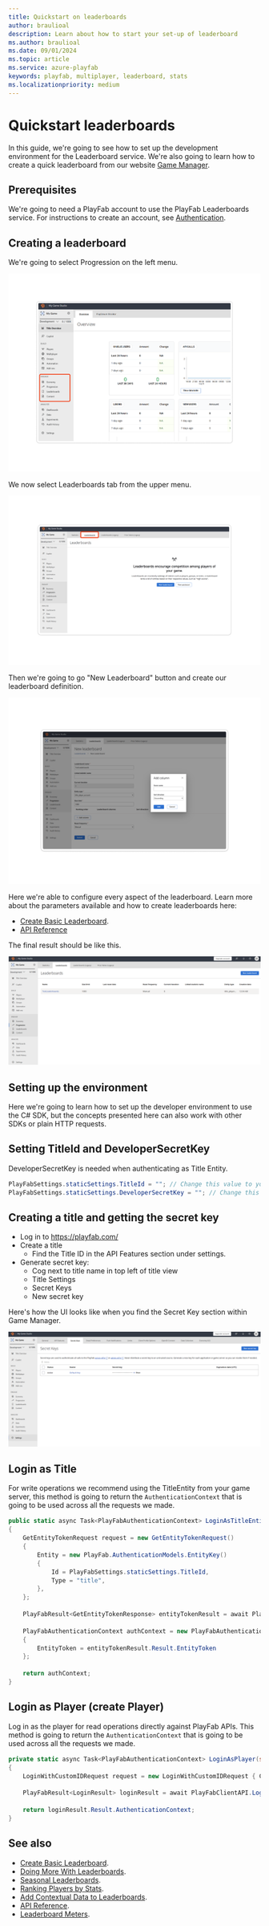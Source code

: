 ```yaml
---
title: Quickstart on leaderboards
author: braulioal
description: Learn about how to start your set-up of leaderboard
ms.author: braulioal
ms.date: 09/01/2024
ms.topic: article
ms.service: azure-playfab
keywords: playfab, multiplayer, leaderboard, stats
ms.localizationpriority: medium
---
```


# Quickstart leaderboards

In this guide, we're going to see how to set up the development environment for the Leaderboard service. We're also going
to learn how to create a quick leaderboard from our website [Game Manager](https://developer.playfab.com/en-US/login).

## Prerequisites

We're going to need a PlayFab account to use the PlayFab Leaderboards service. For instructions to create an account, 
see [Authentication](../../authentication/authentication/index.md).

## Creating a leaderboard

We're going to select Progression on the left menu.

![PlayFab Leaderboards Main Menu](media/game-manager-main-menu.png)

We now select Leaderboards tab from the upper menu.

![PlayFab Leaderboards Game Manager](media/leaderboards-game-manager.png)

Then we're going to go "New Leaderboard" button and create our leaderboard definition.

![PlayFab Leaderboards Definition](media/leaderboard-definition.png)

Here we're able to configure every aspect of the leaderboard. Learn more about the parameters available and 
how to create leaderboards here:
- [Create Basic Leaderboard](create-basic-leaderboard.md).
- [API Reference](api-reference.md)

The final result should be like this.

![PlayFab Leaderboards Usage](media/leaderboard-menu.png)

## Setting up the environment

Here we're going to learn how to set up the developer environment to use the C# SDK, but the concepts
presented here can also work with other SDKs or plain HTTP requests.

## Setting TitleId and DeveloperSecretKey

DeveloperSecretKey is needed when authenticating as Title Entity. 

``` C#
PlayFabSettings.staticSettings.TitleId = ""; // Change this value to your own titleId from PlayFab Game Manager
PlayFabSettings.staticSettings.DeveloperSecretKey = ""; // Change this to your title's secret key from Game Manager
```

## Creating a title and getting the secret key

- Log in to https://playfab.com/
- Create a title
    - Find the Title ID in the API Features section under settings.   
- Generate secret key:
  - Cog next to title name in top left of title view
  - Title Settings
  - Secret Keys
  - New secret key

Here's how the UI looks like when you find the Secret Key section within Game Manager.

![PlayFab Leaderboards Keys](media/secret-keys.png)

## Login as Title

For write operations we recommend using the TitleEntity from your game server, this method is going to return the `AuthenticationContext` that is
going to be used across all the requests we made.

``` C#
public static async Task<PlayFabAuthenticationContext> LoginAsTitleEntity()
{
    GetEntityTokenRequest request = new GetEntityTokenRequest()
    {
        Entity = new PlayFab.AuthenticationModels.EntityKey()
        {
            Id = PlayFabSettings.staticSettings.TitleId,
            Type = "title",
        },                
    };

    PlayFabResult<GetEntityTokenResponse> entityTokenResult = await PlayFabAuthenticationAPI.GetEntityTokenAsync(request);

    PlayFabAuthenticationContext authContext = new PlayFabAuthenticationContext
    {
        EntityToken = entityTokenResult.Result.EntityToken
    };
    
    return authContext;
}
```

## Login as Player (create Player)

Log in as the player for read operations directly against PlayFab APIs. This method is going to return the `AuthenticationContext` that is
going to be used across all the requests we made.

``` C#
private static async Task<PlayFabAuthenticationContext> LoginAsPlayer(string customId = "GettingStartedGuide")
{
    LoginWithCustomIDRequest request = new LoginWithCustomIDRequest { CustomId = customId, CreateAccount = true };

    PlayFabResult<LoginResult> loginResult = await PlayFabClientAPI.LoginWithCustomIDAsync(request);

    return loginResult.Result.AuthenticationContext;
}

```


## See also

- [Create Basic Leaderboard](create-basic-leaderboard.md).
- [Doing More With Leaderboards](doing-more-with-leaderboards.md).
- [Seasonal Leaderboards](seasonal-leaderboards.md).
- [Ranking Players by Stats](leaderboards-linked-to-stats.md).
- [Add Contextual Data to Leaderboards](metadata-leaderboards.md).
- [API Reference](api-reference.md).
- [Leaderboard Meters](../../pricing/meters/leaderboard-meters.md).